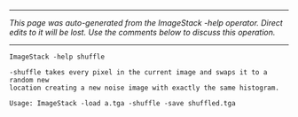 
---

_This page was auto-generated from the ImageStack -help operator. Direct edits to it will be lost. Use the comments below to discuss this operation._

---

```
ImageStack -help shuffle

-shuffle takes every pixel in the current image and swaps it to a random new
location creating a new noise image with exactly the same histogram.

Usage: ImageStack -load a.tga -shuffle -save shuffled.tga

```